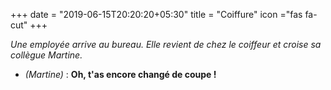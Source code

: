 +++
date = "2019-06-15T20:20:20+05:30"
title = "Coiffure"
icon ="fas fa-cut"
+++

_Une employée arrive au bureau. Elle revient de chez le coiffeur et croise sa collègue Martine._

* _(Martine)_ : **Oh, t'as encore changé de coupe !**
